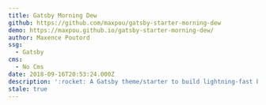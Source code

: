 ```yaml
---
title: Gatsby Morning Dew
github: https://github.com/maxpou/gatsby-starter-morning-dew
demo: https://maxpou.github.io/gatsby-starter-morning-dew/
author: Maxence Poutord
ssg:
  - Gatsby
cms:
  - No Cms
date: 2018-09-16T20:53:24.000Z
description: ':rocket: A Gatsby theme/starter to build lightning-fast blog/websites'
stale: true
---
```

